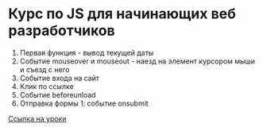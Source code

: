 # Курс по JS для начинающих веб разработчиков

<ol>
  <li>Первая функция - вывод текущей даты</li>
  <li>Событие mouseover и mouseout - наезд на элемент курсором мыши и съезд с него</li>
  <li>Событие входа на сайт</li>
  <li>Клик по ссылке</li>
  <li>Событие beforeunload</li>
  <li>Отправка формы 1: событие onsubmit</li>
</ol>

<a href='https://learn.javascript.ru/form-elements'>Ссылка на уроки</a>